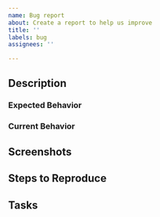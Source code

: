 ```yaml
---
name: Bug report
about: Create a report to help us improve
title: ''
labels: bug
assignees: ''

---
```


## Description

### Expected Behavior

### Current Behavior

## Screenshots

## Steps to Reproduce

## Tasks

